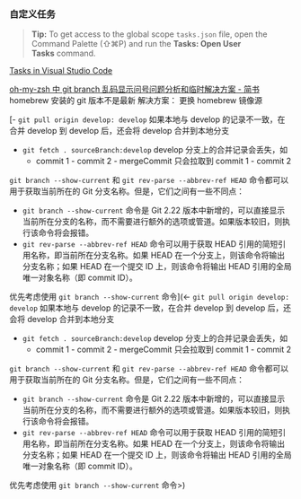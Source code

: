 
### 自定义任务

> **Tip:** To get access to the global scope `tasks.json` file, open the Command Palette (⇧⌘P) and run the **Tasks: Open User Tasks** command.

[Tasks in Visual Studio Code](https://code.visualstudio.com/docs/editor/tasks#_task-autodetection)


[oh-my-zsh 中 git branch 乱码显示问号问题分析和临时解决方案 - 简书](https://www.jianshu.com/p/af56b1ad9ea0)
homebrew 安装的 git 版本不是最新
	解决方案： 更换 homebrew 镜像源

[- `git pull origin develop: develop` 如果本地与 develop 的记录不一致，在合并 develop 到 develop 后，还会将 develop 合并到本地分支
- `git fetch . sourceBranch:develop` develop 分支上的合并记录会丢失，如
	- commit 1 - commit 2 - mergeCommit 只会拉取到 commit 1 - commit 2



`git branch --show-current` 和 `git rev-parse --abbrev-ref HEAD` 命令都可以用于获取当前所在的 Git 分支名称。但是，它们之间有一些不同点：

- `git branch --show-current` 命令是 Git 2.22 版本中新增的，可以直接显示当前所在分支的名称，而不需要进行额外的选项或管道。如果版本较旧，则执行该命令将会报错。
- `git rev-parse --abbrev-ref HEAD` 命令可以用于获取 HEAD 引用的简短引用名称，即当前所在分支名称。如果 HEAD 在一个分支上，则该命令将输出分支名称；如果 HEAD 在一个提交 ID 上，则该命令将输出 HEAD 引用的全局唯一对象名称（即 commit ID）。

优先考虑使用 `git branch --show-current` 命令](<- `git pull origin develop: develop` 如果本地与 develop 的记录不一致，在合并 develop 到 develop 后，还会将 develop 合并到本地分支
- `git fetch . sourceBranch:develop` develop 分支上的合并记录会丢失，如
	- commit 1 - commit 2 - mergeCommit 只会拉取到 commit 1 - commit 2



`git branch --show-current` 和 `git rev-parse --abbrev-ref HEAD` 命令都可以用于获取当前所在的 Git 分支名称。但是，它们之间有一些不同点：

- `git branch --show-current` 命令是 Git 2.22 版本中新增的，可以直接显示当前所在分支的名称，而不需要进行额外的选项或管道。如果版本较旧，则执行该命令将会报错。
- `git rev-parse --abbrev-ref HEAD` 命令可以用于获取 HEAD 引用的简短引用名称，即当前所在分支名称。如果 HEAD 在一个分支上，则该命令将输出分支名称；如果 HEAD 在一个提交 ID 上，则该命令将输出 HEAD 引用的全局唯一对象名称（即 commit ID）。

优先考虑使用 `git branch --show-current` 命令>)